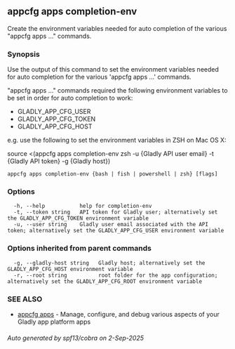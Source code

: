 ## appcfg apps completion-env

Create the environment variables needed for auto completion of the various "appcfg apps ..." commands.

### Synopsis

Use the output of this command to set the environment variables needed for 
auto completion for the various 'appcfg apps ...' commands.

"appcfg apps ..." commands required the following environment variables to be set in order for auto 
completion to work:
  - GLADLY_APP_CFG_USER
  - GLADLY_APP_CFG_TOKEN
  - GLADLY_APP_CFG_HOST

e.g. use the following to set the environment variables in ZSH on Mac OS X:

source <(appcfg apps completion-env zsh -u {Gladly API user email} -t {Gladly API token} -g {Gladly host})


```
appcfg apps completion-env {bash | fish | powershell | zsh} [flags]
```

### Options

```
  -h, --help           help for completion-env
  -t, --token string   API token for Gladly user; alternatively set the GLADLY_APP_CFG_TOKEN environment variable
  -u, --user string    Gladly user email associated with the API token; alternatively set the GLADLY_APP_CFG_USER environment variable
```

### Options inherited from parent commands

```
  -g, --gladly-host string   Gladly host; alternatively set the GLADLY_APP_CFG_HOST environment variable
  -r, --root string          root folder for the app configuration; alternatively set the GLADLY_APP_CFG_ROOT environment variable
```

### SEE ALSO

* [appcfg apps](appcfg_apps.md)	 - Manage, configure, and debug various aspects of your Gladly app platform apps

###### Auto generated by spf13/cobra on 2-Sep-2025
